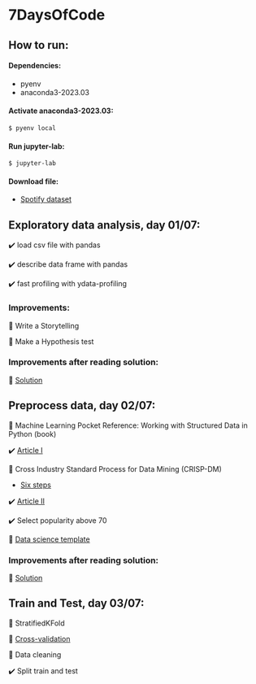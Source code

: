 # 7DaysOfCode

## How to run:

#### Dependencies:

- pyenv
- anaconda3-2023.03

#### Activate anaconda3-2023.03:

```shell
$ pyenv local
```

#### Run jupyter-lab:

```shell
$ jupyter-lab
```
#### Download file:

- [Spotify dataset](https://www.kaggle.com/datasets/maharshipandya/-spotify-tracks-dataset/download?datasetVersionNumber=1)

## Exploratory data analysis, day 01/07:

:heavy_check_mark: load csv file with pandas

:heavy_check_mark: describe data frame with pandas

:heavy_check_mark: fast profiling with ydata-profiling

### Improvements:

:black_square_button: Write a Storytelling

:black_square_button: Make a Hypothesis test

### Improvements after reading solution:

:black_square_button: [Solution](https://github.com/letpires/7DaysOfCodeSpotifyML/tree/main/DIA%2001%20-%20Coleta%20de%20dados%20e%20An%C3%A1lise%20Explorat%C3%B3ria)

## Preprocess data, day 02/07:

:black_square_button: Machine Learning Pocket Reference: Working with Structured Data in Python (book)

:heavy_check_mark: [Article I](https://medium.com/data-hackers/pr%C3%A9-processamento-de-dados-com-python-53b95bcf5ff4)

:black_square_button: Cross Industry Standard Process for Data Mining (CRISP-DM)
 - [Six steps](/docs/crisp-dm.md)

:heavy_check_mark: [Article II](https://medium.com/leti-pires/predi%C3%A7%C3%A3o-da-necessidade-de-leitos-de-uti-no-hospital-s%C3%ADrio-liban%C3%AAs-811c88062f15)

:heavy_check_mark: Select popularity above 70

:black_square_button: [Data science template](https://drivendata.github.io/cookiecutter-data-science/)

### Improvements after reading solution:

:black_square_button: [Solution](https://github.com/letpires/7DaysOfCodeSpotifyML/tree/main/DIA%2002%20-%20Pr%C3%A9%20processamento%20de%20dados?utm_source=ActiveCampaign&utm_medium=email&utm_content=%237DaysOfCode+-+Machine+Learning+3%2F7%3A+Divis%C3%A3o+dos+dados+e+valida%C3%A7%C3%A3o+cruzada&utm_campaign=%5BAlura+%237Days+Of+Code%5D%28Js+e+DOM+-+3%C2%AA+Ed+%29+3%2F7)

## Train and Test, day 03/07:

:black_square_button: StratifiedKFold

:black_square_button: [Cross-validation](https://scikit-learn.org/stable/modules/cross_validation.html)

:black_square_button: Data cleaning

:heavy_check_mark: Split train and test
